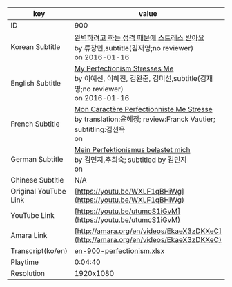 |  key  |  value  |
|-------|---------|
| ID            | 900 |
| Korean Subtitle | [완벽하려고 하는 성격 때문에 스트레스 받아요](https://github.com/jungtosociety/dharma-qna/raw/master/sub/900/ko-900-perfectionism.sbv)<br>by 류창민,subtitle(김재명;no reviewer)<br>on 2016-01-16<br>|
| English Subtitle | [My Perfectionism Stresses Me](https://github.com/jungtosociety/dharma-qna/raw/master/sub/900/en-900-perfectionism.sbv)<br>by 이예선, 이혜진, 김완준, 김미선,subtitle(김재명;no reviewer)<br>on 2016-01-16<br>|
| French Subtitle | [Mon Caractère Perfectionniste Me Stresse](https://github.com/jungtosociety/dharma-qna/raw/master/sub/900/fr-900-perfectionism.sbv)<br>by translation:윤혜정; review:Franck Vautier; subtitling:김선옥<br>on <br>|
| German Subtitle | [Mein Perfektionismus belastet mich](https://github.com/jungtosociety/dharma-qna/raw/master/sub/900/de-900-perfectionism.sbv)<br>by 김민지,추희숙; subtitled by 김민지<br>on <br>|
| Chinese Subtitle | N/A |
| Original YouTube Link  | [https://youtu.be/WXLF1qBHiWg](https://youtu.be/WXLF1qBHiWg) |
| YouTube Link  | [https://youtu.be/utumcS1iGvM](https://youtu.be/utumcS1iGvM) |
| Amara Link    | [http://amara.org/en/videos/EkaeX3zDKXeC](http://amara.org/en/videos/EkaeX3zDKXeC) |
| Transcript(ko/en) | [en-900-perfectionism.xlsx](https://github.com/jungtosociety/dharma-qna/raw/master/sub/900/en-900-perfectionism.xlsx) |
| Playtime | 0:04:40 |
| Resolution | 1920x1080|
